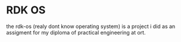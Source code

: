 # RDK OS

the rdk-os (realy dont know operating system) is a project i did as an assigment for my diploma of practical engineering at ort.
